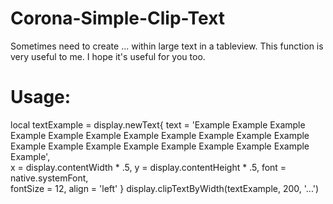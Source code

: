 # Corona-Simple-Clip-Text

Sometimes need to create ... within large text in a tableview. 
This function is very useful to me. I hope it's useful for you too.

# Usage: 

local textExample = display.newText{
    text     = 'Example Example Example Example Example Example Example Example Example Example Example Example Example Example Example Example Example Example Example Example',    
    x        = display.contentWidth * .5,
    y        = display.contentHeight * .5,
    font     = native.systemFont,   
    fontSize = 12,
    align    = 'left'
}
display.clipTextByWidth(textExample, 200, '...')
